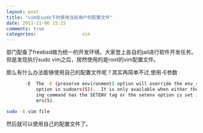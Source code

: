 ```yaml
---
layout: post
title: "vim在sudo下的使用当前用户的配置文件"
date: 2011-11-06 15:15
comments: true
categories:                 vim
---
```


部门配备了freebsd做为统一的开发环境，大家登上各自的jail进行软件开发任务。但是发现执行sudo vim之后，居然使用的是root的vim配置文件。

那么有什么办法能够使用自己的配置文件呢？其实再简单不过,使用-E参数

```bash
       -E  The -E (preserve environment) option will override the env_reset
           option in sudoers(5)).  It is only available when either the match-
           ing command has the SETENV tag or the setenv option is set in sudo-
           ers(5).
```

```bash
sudo -E vim file
```

然后就可以使用自己的配置文件了。
